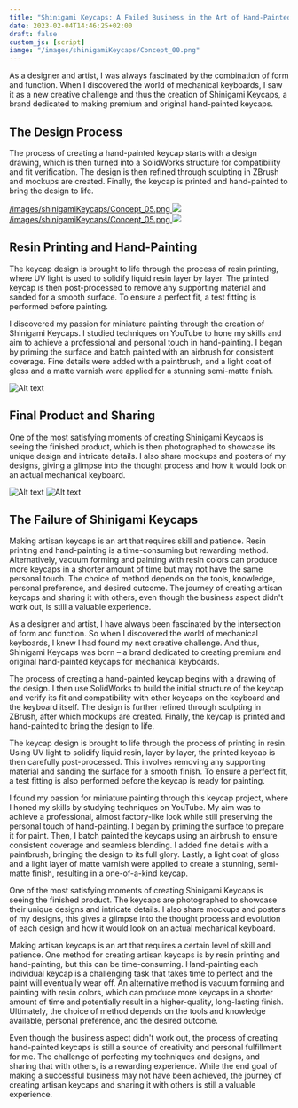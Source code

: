 ```yaml
---
title: "Shinigami Keycaps: A Failed Business in the Art of Hand-Painted Keycaps"
date: 2023-02-04T14:46:25+02:00
draft: false
custom_js: [script]
iamge: "/images/shinigamiKeycaps/Concept_00.png"
---
```


As a designer and artist, I was always fascinated by the combination of form and function. When I discovered the world of mechanical keyboards, I saw it as a new creative challenge and thus the creation of Shinigami Keycaps, a brand dedicated to making premium and original hand-painted keycaps.
## The Design Process
The process of creating a hand-painted keycap starts with a design drawing, which is then turned into a SolidWorks structure for compatibility and fit verification. The design is then refined through sculpting in ZBrush and mockups are created. Finally, the keycap is printed and hand-painted to bring the design to life.

<a href="#" onpointerenter="showImage(this)" onpointerleave="hideImage(this)">
  /images/shinigamiKeycaps/Concept_05.png
  <img src="/images/shinigamiKeycaps/Concept_00.png">
</a>
<a href="#" onpointerenter="showImage(this)" onpointerleave="hideImage(this)">
  /images/shinigamiKeycaps/Concept_05.png
  <img src="/images/shinigamiKeycaps/Concept_05.png">
</a>


<!-- ![alt](/images/shinigamiKeycaps/Concept_05.png) -->


## Resin Printing and Hand-Painting

The keycap design is brought to life through the process of resin printing, where UV light is used to solidify liquid resin layer by layer. The printed keycap is then post-processed to remove any supporting material and sanded for a smooth surface. To ensure a perfect fit, a test fitting is performed before painting.

I discovered my passion for miniature painting through the creation of Shinigami Keycaps. I studied techniques on YouTube to hone my skills and aim to achieve a professional and personal touch in hand-painting. I began by priming the surface and batch painted with an airbrush for consistent coverage. Fine details were added with a paintbrush, and a light coat of gloss and a matte varnish were applied for a stunning semi-matte finish.

![Alt text](/images/shinigamiKeycaps/About_full.png)

## Final Product and Sharing

One of the most satisfying moments of creating Shinigami Keycaps is seeing the finished product, which is then photographed to showcase its unique design and intricate details. I also share mockups and posters of my designs, giving a glimpse into the thought process and how it would look on an actual mechanical keyboard.

![Alt text]( /images/shinigamiKeycaps/RedDemonProductImage05.png)
![Alt text]( /images/shinigamiKeycaps/Poster_Making_full.png)

## The Failure of Shinigami Keycaps

Making artisan keycaps is an art that requires skill and patience. Resin printing and hand-painting is a time-consuming but rewarding method. Alternatively, vacuum forming and painting with resin colors can produce more keycaps in a shorter amount of time but may not have the same personal touch. The choice of method depends on the tools, knowledge, personal preference, and desired outcome. The journey of creating artisan keycaps and sharing it with others, even though the business aspect didn't work out, is still a valuable experience.



As a designer and artist, I have always been fascinated by the intersection of form and function. So when I discovered the world of mechanical keyboards, I knew I had found my next creative challenge. And thus, Shinigami Keycaps was born – a brand dedicated to creating premium and original hand-painted keycaps for mechanical keyboards.

The process of creating a hand-painted keycap begins with a drawing of the design. I then use SolidWorks to build the initial structure of the keycap and verify its fit and compatibility with other keycaps on the keyboard and the keyboard itself. The design is further refined through sculpting in ZBrush, after which mockups are created. Finally, the keycap is printed and hand-painted to bring the design to life.

The keycap design is brought to life through the process of printing in resin. Using UV light to solidify liquid resin, layer by layer, the printed keycap is then carefully post-processed. This involves removing any supporting material and sanding the surface for a smooth finish. To ensure a perfect fit, a test fitting is also performed before the keycap is ready for painting.

I found my passion for miniature painting through this keycap project, where I honed my skills by studying techniques on YouTube. My aim was to achieve a professional, almost factory-like look while still preserving the personal touch of hand-painting. I began by priming the surface to prepare it for paint. Then, I batch painted the keycaps using an airbrush to ensure consistent coverage and seamless blending. I added fine details with a paintbrush, bringing the design to its full glory. Lastly, a light coat of gloss and a light layer of matte varnish were applied to create a stunning, semi-matte finish, resulting in a one-of-a-kind keycap.

One of the most satisfying moments of creating Shinigami Keycaps is seeing the finished product. The keycaps are photographed to showcase their unique designs and intricate details. I also share mockups and posters of my designs, this gives a glimpse into the thought process and evolution of each design and how it would look on an actual mechanical keyboard.

Making artisan keycaps is an art that requires a certain level of skill and patience. One method for creating artisan keycaps is by resin printing and hand-painting, but this can be time-consuming. Hand-painting each individual keycap is a challenging task that takes time to perfect and the paint will eventually wear off. An alternative method is vacuum forming and painting with resin colors, which can produce more keycaps in a shorter amount of time and potentially result in a higher-quality, long-lasting finish. Ultimately, the choice of method depends on the tools and knowledge available, personal preference, and the desired outcome.

Even though the business aspect didn't work out, the process of creating hand-painted keycaps is still a source of creativity and personal fulfillment for me. The challenge of perfecting my techniques and designs, and sharing that with others, is a rewarding experience. While the end goal of making a successful business may not have been achieved, the journey of creating artisan keycaps and sharing it with others is still a valuable experience.









